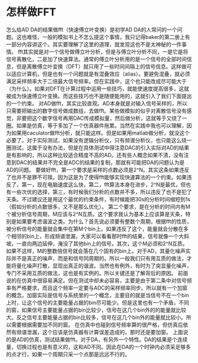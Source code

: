 # 怎样做FFT
怎么给AD DA的结果做fft（快速傅立叶变换）是初学AD DA的人常问的一个问题。这也难怪，一般的模拟书上不怎么提这个事情，我只记得baker的第二册上有一部分内容讲这个。其实要理解了这里的道理，就发现这也不是太神秘的一件事情。
fft其实就是对一个信号做傅立叶分析，但是与傅立叶分析不同，一是它是将信号离散化，二是加了快速算法。通常的傅立叶分析用的是一个信号的全部时间信息，但是离散傅立叶变换（DFT）就只用了一些时间间隔上的信号信息。这样做可以适应计算机，但是也有一个问题就是有混叠效应（alias）。要避免混叠，就必须满足采样频率大于二倍最大信号频率。但在实践中，这个也只能改成尽可能大于（为什么）。如果对DFT在计算过程中运用一些技巧，就能使速度提高很多，这就被成为快速傅立叶变换。而这些技巧也不是随便能用的，这就引入了我们下面提出的一个约束。
对AD做fft，其实比较直观。AD本身就是对输入信号采样的，所以只需要把输出的数字信号做成数组，去做fft。某些做模拟的似乎对离散信号没有感觉，非要把这个数字信号再用DAC传成模拟量，然后做分析，这就等于又绕了一圈。如果是仿真，等于多加了一个仿真器件拖累。当然在实践中我也可以理解，因为如果用caculator做fft分析，就只能这样。但是如果用matlab做分析，就没这个必要了。对于实际测试，如果没有逻辑分析仪，只有频谱分析仪，也只能这么绕一圈测试，这属于没有办法，但是在具体测试中得注意DAC的引入实际对AD的结果是有影响的，所以这种比较适合精度不高的AD。还有些人概念如果不清，没有注意到DAC的结果并不完全是ADC的结果的复制，那就有可能把DA的问题认为是AD的问题。
要做好fft，第一个要求是采样的点数必须是2^N。其实这条如果违反了也并不是罪不可赎。因为这是为了使得fft能够实现快速算法的一个约束。如果违反了，第一，现在电脑速度这么快，第二，fft算法本身在进步，2^N是最优，但也有一些次优的选择，第三，有时候我们分析的点数并不多，所以违反了也不是犯了天条。不过建议还是用这个最优的约束条件，有时候能把30s的分析时间缩短到1s（假如分析的点数很多，又不是那么优化）。
第二个要求，是在分析的时间内有M个被分析信号周期，M应该与2^N互质。这个要求我认为基本上应该算是天条，特别是如果要考虑谐波之类。为什么？首先说必须要有整数个周期，根据fft的性质，被分析信号的能量就会集中在第M个bin上。如果违反了这个，能量就会分散在多个相邻的bin上，形成频谱泄漏，大家可以看看那时fft的结果，信号就像一个大斜坡，一直向两边延伸，淹没了其他bin上的信号。其次，这个M必须和2^N互质。如果不这样，M的整数倍信号就会落在几个固有的bin上。对于AD，其量化噪声实际并不是真正的噪声，而是和信号同周期的。所以一般我们只有用互质的做法，才能将量化噪声打散，显现出真正的谐波。当然也有例外，有时为了突显量化噪声，专门不采用互质的做法，这也是有实例的。所以关键还是了解背后的原因。
前面说的在仿真中很容易满足。但在测试中却未必容易，主要是由于第二条中对信号频率有严格要求，而且这个频率一定要与ADC的采样频率同步。所以就有一个加窗的概念。加窗实际是信号与系统里的一个概念，主要目的就是当信号不在一个bin上时，让这个信号的主要能量占据的bin尽可能少。但是这里也有一个矛盾，不同的窗，如果信号主要能量占据的bin比较少，信号在这几个bin外的的能量就比较大。反之信号主要能量占据的bin比较多，信号在这几个bin外的能量就比较小。所以需要根据需要加不同的窗。
在仿真中也碰到信号频率算的很严格，但仿真后依然有频谱泄漏，这个应该是仿真器有计算误差造成的，那时还是要加窗。
上面说的是AD的仿真，测试结果做fft。对于DA，有另外一个特性。DA的结果是个连续量，切换过程也是有意义的，这和AD不同。因此在DA的一个时钟内必须采足够多的点才行，如果一个周期只采一个点那是远远不行的。
 

